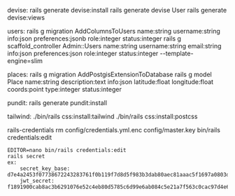 devise:
    rails generate devise:install
    rails generate devise User
    rails generate devise:views

users:
    rails g migration AddColumnsToUsers name:string username:string info:json preferences:jsonb role:integer status:integer
    rails g scaffold_controller Admin::Users name:string username:string email:string info:json preferences:json role:integer status:integer --template-engine=slim

places:
    rails g migration AddPostgisExtensionToDatabase
    rails g model Place name:string description:text info:json latitude:float longitude:float coords:point type:integer status:integer


pundit:
    rails generate pundit:install

tailwind:
    ./bin/rails css:install:tailwind
    ./bin/rails css:install:postcss

rails-credentials
    rm config/credentials.yml.enc config/master.key
    bin/rails credentials:edit

    EDITOR=nano bin/rails credentials:edit
    rails secret
    ex:
        secret_key_base: d7e4a2453f07738672243283761f0b119f7d8d5f983b3dab80aec81aaac5f1697a0803da9c4a02b7896efcdee16dc0751f57347a471143e33b5c8e82de1264c0
        jwt_secret: f1891900cab8ac3b6291076e52c4eb80d5785c6d99e6ab084c5e21a7f563c0cac97d4e62b7f9ecf7fd2559cf177e90cfddd7e4320f9f44b3a5336f0c1d9bb7d4


